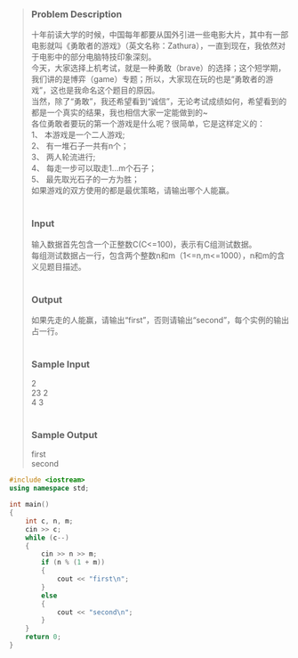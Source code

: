 >### Problem Description
>十年前读大学的时候，中国每年都要从国外引进一些电影大片，其中有一部电影就叫《勇敢者的游戏》（英文名称：Zathura），一直到现在，我依然对于电影中的部分电脑特技印象深刻。<br>
>今天，大家选择上机考试，就是一种勇敢（brave）的选择；这个短学期，我们讲的是博弈（game）专题；所以，大家现在玩的也是“勇敢者的游戏”，这也是我命名这个题目的原因。<br>
>当然，除了“勇敢”，我还希望看到“诚信”，无论考试成绩如何，希望看到的都是一个真实的结果，我也相信大家一定能做到的~<br>
>各位勇敢者要玩的第一个游戏是什么呢？很简单，它是这样定义的：<br>
>1、  本游戏是一个二人游戏;<br>
>2、  有一堆石子一共有n个；<br>
>3、  两人轮流进行;<br>
>4、  每走一步可以取走1…m个石子；<br>
>5、  最先取光石子的一方为胜；<br>
>如果游戏的双方使用的都是最优策略，请输出哪个人能赢。<br>
><br>
>### Input
>输入数据首先包含一个正整数C(C<=100)，表示有C组测试数据。<br>
>每组测试数据占一行，包含两个整数n和m（1<=n,m<=1000），n和m的含义见题目描述。<br>
><br>
>### Output
>如果先走的人能赢，请输出“first”，否则请输出“second”，每个实例的输出占一行。<br>
> <br>
>### Sample Input
>2<br>
>23 2<br>
>4 3<br>
> <br>
>### Sample Output
>first<br>
>second<br>

```cpp
#include <iostream>
using namespace std;

int main()
{
    int c, n, m;
    cin >> c;
    while (c--)
    {
        cin >> n >> m;
        if (n % (1 + m))
        {
            cout << "first\n";
        }
        else
        {
            cout << "second\n";
        }
    }
    return 0;
}
```
